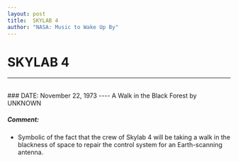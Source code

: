 ```yaml
---
layout: post
title:  SKYLAB 4
author: "NASA: Music to Wake Up By"
---
```


# SKYLAB 4
----
<br/>
### DATE: November 22, 1973
----
A Walk in the Black Forest by UNKNOWN

##### Comment:
* Symbolic of  the fact that the crew of Skylab 4 will be taking a walk in the blackness of space to repair the control system for an Earth-scanning antenna.
